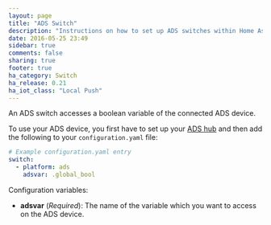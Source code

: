 ```yaml
---
layout: page
title: "ADS Switch"
description: "Instructions on how to set up ADS switches within Home Assistant."
date: 2016-05-25 23:49
sidebar: true
comments: false
sharing: true
footer: true
ha_category: Switch
ha_release: 0.21
ha_iot_class: "Local Push"
---
```


An ADS switch accesses a boolean variable of the connected ADS device.

To use your ADS device, you first have to set up your [ADS
hub](/components/ads/) and then add the following to your `configuration.yaml`
file:

```yaml
# Example configuration.yaml entry
switch:
  - platform: ads
    adsvar: .global_bool
```

Configuration variables:

- **adsvar** (*Required*): The name of the variable which you want to access on
the ADS device.